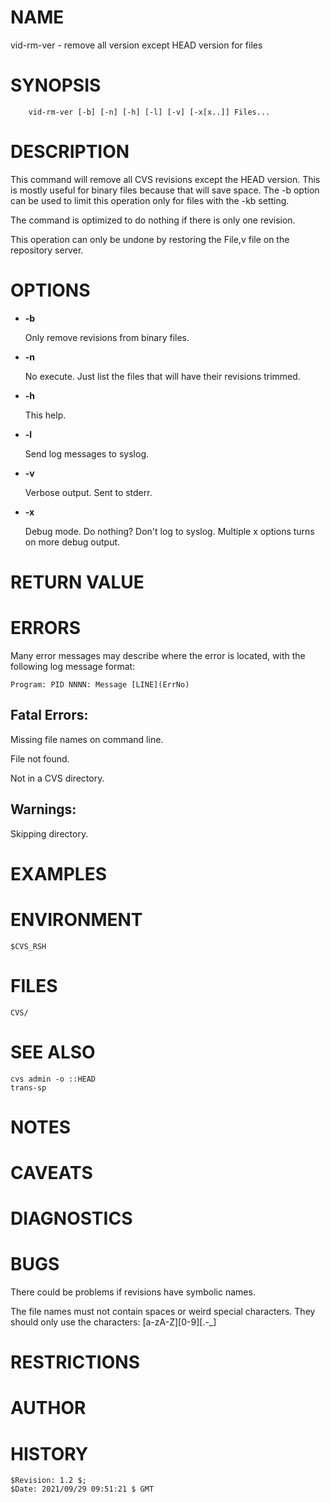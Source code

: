 # NAME

vid-rm-ver - remove all version except HEAD version for files

# SYNOPSIS

        vid-rm-ver [-b] [-n] [-h] [-l] [-v] [-x[x..]] Files...

# DESCRIPTION

This command will remove all CVS revisions except the HEAD version.
This is mostly useful for binary files because that will save
space. The -b option can be used to limit this operation only for
files with the -kb setting.

The command is optimized to do nothing if there is only one revision.

This operation can only be undone by restoring the File,v file on the
repository server.

# OPTIONS

- **-b**

    Only remove revisions from binary files.

- **-n**

    No execute. Just list the files that will have their revisions trimmed.

- **-h**

    This help.

- **-l**

    Send log messages to syslog.

- **-v**

    Verbose output.  Sent to stderr.

- **-x**

    Debug mode.  Do nothing? Don't log to syslog. Multiple x options turns
    on more debug output.

# RETURN VALUE

# ERRORS

Many error messages may describe where the error is located, with the
following log message format:

    Program: PID NNNN: Message [LINE](ErrNo)

## Fatal Errors:

Missing file names on command line.

File not found.

Not in a CVS directory.

## Warnings:

Skipping directory.

# EXAMPLES

# ENVIRONMENT

    $CVS_RSH

# FILES

    CVS/

# SEE ALSO

    cvs admin -o ::HEAD
    trans-sp

# NOTES

# CAVEATS

# DIAGNOSTICS

# BUGS

There could be problems if revisions have symbolic names.

The file names must not contain spaces or weird special characters.
They should only use the characters: \[a-zA-Z\]\[0-9\]\[.-\_\]

# RESTRICTIONS

# AUTHOR

# HISTORY

    $Revision: 1.2 $;
    $Date: 2021/09/29 09:51:21 $ GMT 
